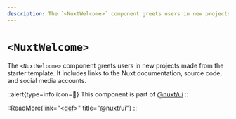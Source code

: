 ```yaml
---
description: The `<NuxtWelcome>` component greets users in new projects made from the starter template.
---
```


# `<NuxtWelcome>`

The `<NuxtWelcome>` component greets users in new projects made from the starter template. It includes links to the Nuxt documentation, source code, and social media accounts.

::alert{type=info icon=🔎}
This component is part of [@nuxt/ui][def]
::

::ReadMore{link="<[def]>" title="@nuxt/ui"}
::

[def]: ttps://github.com/nuxt/u
